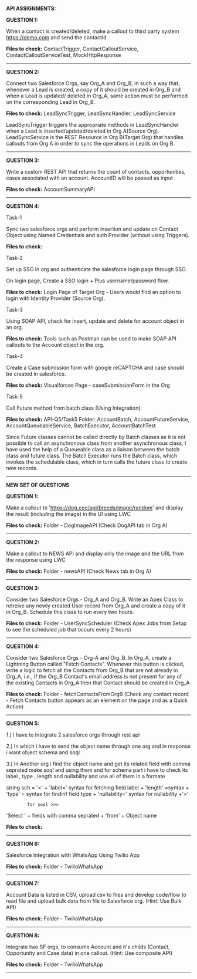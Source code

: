 **API ASSIGNMENTS:**


**QUESTION 1:**

When a contact is created/deleted, make a callout to third party system https://demo.com and send the contactId.

**Files to check:** ContactTrigger, ContactCalloutService, ContactCalloutServiceTest, MockHttpResponse

--------------------------------------------------------------------------------------------------------

**QUESTION 2:**

Connect two Salesforce Orgs, say Org_A and Org_B, in such a way that, whenever a Lead is created, a copy of it should be created in Org_B and when a Lead is updated/ deleted in Org_A, same action must be performed on the corresponding Lead in Org_B.

**Files to check:** LeadSyncTrigger, LeadSyncHandler, LeadSyncService

LeadSyncTrigger triggers the appropriate methods in LeadSyncHandler when a Lead is inserted/updated/deleted in Org A(Source Org). LeadSyncService is the REST Resource in Org B(Target Org) that handles callouts from Org A in order to sync the operations in Leads on Org B.

--------------------------------------------------------------------------------------------------------


**QUESTION 3:**

Write a custom REST API that returns the count of contacts, opportunities, cases associated with an account. 
AccountID will be passed as input

**Files to check:** AccountSummaryAPI

--------------------------------------------------------------------------------------------------------


**QUESTION 4:**

Task-1 

Sync two salesforce orgs and perform insertion and update on Contact Object using Named Credentials and auth Provider (without using Triggers). 

**Files to check:**

Task-2 

Set up SSO in org and authenticate the salesforce login page through SSO. 

On login page, Create a SSO login + Plus username/password flow. 

**Files to check:** Login Page of Target Org - Users would find an option to login with Identity Provider (Source Org).

Task-3 

Using SOAP API, check for insert, update and delete for account object in an org. 

**Files to check:** Tools such as Postman can be used to make SOAP API callouts to the Account object in the org.

Task-4 

Create a Case submission form with google reCAPTCHA and case should be created in salesforce. 

**Files to check:** Visualforces Page - caseSubmissionForm in the Org

Task-5 

Call Future method from batch class (Using Integration). 

**Files to check:** API-Q5/Task5 Folder: AccountBatch, AccountFutureService, AccountQueueableService, BatchExecutor, AccountBatchTest

Since Future classes cannot be called directly by Batch classes as it is not possible to call an asynchronous class from another asynchronous class, I have used the help of a Queueable class as a liaison between the batch class and future class. The Batch Executor runs the Batch class, which invokes the schedulable class, which in turn calls the future class to create new records.


--------------------------------------------------------------------------------------------------------




**NEW SET OF QUESTIONS**





**QUESTION 1:**

Make a callout to 'https://dog.ceo/api/breeds/image/random' and display the result (including the image) in the UI using LWC

**Files to check:** Folder - DogImageAPI (Check DogAPI tab in Org A)

--------------------------------------------------------------------------------------------------------

**QUESTION 2:**

Make a callout to NEWS API and display only the image and the URL from the response using LWC

**Files to check:** Folder - newsAPI (Check News tab in Org A)

--------------------------------------------------------------------------------------------------------

**QUESTION 3:**

Consider two Salesforce Orgs - Org_A and Org_B. Write an Apex Class to retreive any newly created User record from Org_A and create a copy of it in Org_B. Schedule this class to run every two hours.


**Files to check:** Folder - UserSyncScheduler (Check Apex Jobs from Setup to see the scheduled job that occurs every 2 hours)

--------------------------------------------------------------------------------------------------------

**QUESTION 4:**

Consider two Salesforce Orgs - Org-A and Org_B. In Org_A, create a Lightning Button called "Fetch Contacts". Whenever this button is clicked, write a logic to fetch all the    Contacts from Org_B that are not already in Org_A, i.e., If the Org_B Contact's email address is not present for any of the existing Contacts in Org_A then that Contact should be created in Org_A

**Files to check:** Folder - fetchContactsFromOrgB (Check any contact record - Fetch Contacts button appears as an element on the page and as a Quick Action)

--------------------------------------------------------------------------------------------------------


**QUESTION 5:**

1.) I have to Integrate 2 salesforce orgs through rest api 

2.) In which i have to send the object name through one org and in response i want object schema and soql 

3.) In Another org i find the object name and get its related field with comma seprated make soql and using them and for schema part i have to check its label , type , length and nullability and use all of them in a formate 

string sch = '<' + 'label=' syntax for fetching field label + 'length' =syntax + 'type' = syntax for findinf field type + 'nullability=' syntax for nullability +'>' 

            for sool >>> 

'Select ' + fields with comma seprated + 'from' + Object name 


**Files to check:** 

--------------------------------------------------------------------------------------------------------

**QUESTION 6:**

Salesforce Integration with WhatsApp Using Twilio App

**Files to check:** Folder - TwilioWhatsApp

--------------------------------------------------------------------------------------------------------


**QUESTION 7:**

Account Data is listed in CSV, upload csv to files and develop code/flow to read file and upload bulk data from file to Salesforce org. (Hint: Use Bulk API)

**Files to check:** Folder - TwilioWhatsApp

--------------------------------------------------------------------------------------------------------

**QUESTION 8:**

Integrate two SF orgs, to consume Account and it's childs (Contact, Opportunity and Case data) in one callout. (Hint: Use composite API)

**Files to check:** Folder - TwilioWhatsApp

--------------------------------------------------------------------------------------------------------
